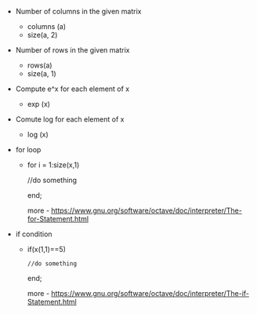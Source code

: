 - Number of columns in the given matrix
  * columns (a)
  * size(a, 2)

- Number of rows in the given matrix
  * rows(a)
  * size(a, 1)

- Compute e^x for each element of x
  * exp (x)

- Comute log for each element of x
  * log (x)

- for loop
  * for i = 1:size(x,1)

       //do something

     end;

     more - https://www.gnu.org/software/octave/doc/interpreter/The-for-Statement.html

- if condition
  * if(x(1,1)==5)

        //do something

    end;

    more - https://www.gnu.org/software/octave/doc/interpreter/The-if-Statement.html
